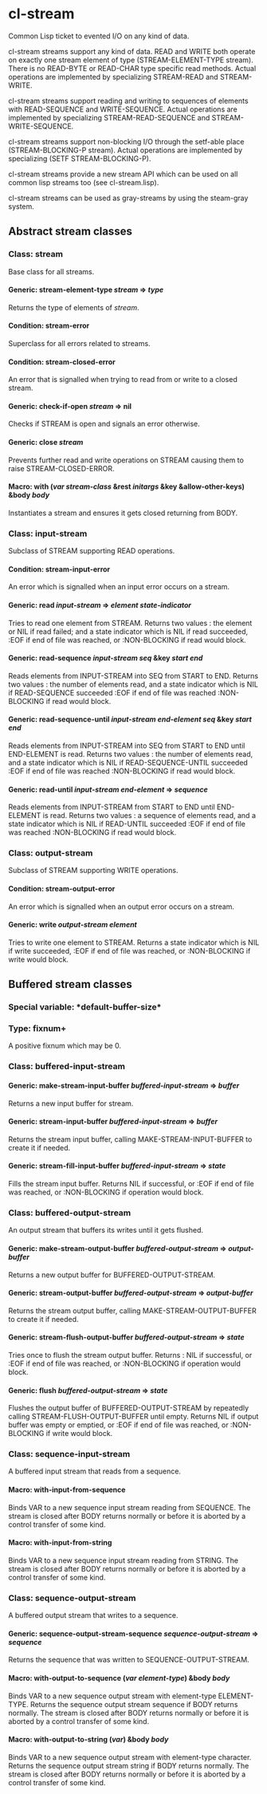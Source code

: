 # cl-stream

Common Lisp ticket to evented I/O on any kind of data.

cl-stream streams support any kind of data.
READ and WRITE both operate on exactly one stream element of type
(STREAM-ELEMENT-TYPE stream). There is no READ-BYTE or READ-CHAR type
specific read methods. Actual operations are implemented by specializing
STREAM-READ and STREAM-WRITE.

cl-stream streams support reading and writing to sequences of elements
with READ-SEQUENCE and WRITE-SEQUENCE. Actual operations are implemented
by specializing STREAM-READ-SEQUENCE and STREAM-WRITE-SEQUENCE.

cl-stream streams support non-blocking I/O through the setf-able place
(STREAM-BLOCKING-P stream). Actual operations are implemented by
specializing (SETF STREAM-BLOCKING-P).

cl-stream streams provide a new stream API which can be used on all
common lisp streams too (see cl-stream.lisp).

cl-stream streams can be used as gray-streams by using the steam-gray
system.

## Abstract stream classes

### Class: stream
Base class for all streams.

#### Generic: stream-element-type *stream* => *type*
Returns the type of elements of *stream*.

#### Condition: stream-error
Superclass for all errors related to streams.

#### Condition: stream-closed-error
An error that is signalled when trying to read from
or write to a closed stream.

#### Generic: check-if-open *stream* => nil
Checks if STREAM is open and signals an error otherwise.

#### Generic: close *stream*
Prevents further read and write operations on STREAM
causing them to raise STREAM-CLOSED-ERROR.

#### Macro: with (*var* *stream-class* &rest *initargs* &key &allow-other-keys) &body *body*
Instantiates a stream and ensures it gets closed returning from BODY.

### Class: input-stream
Subclass of STREAM supporting READ operations.

#### Condition: stream-input-error
An error which is signalled when an input error occurs on a stream.

#### Generic: read *input-stream* => *element* *state-indicator*
Tries to read one element from STREAM.
Returns two values : the element or NIL if read failed;
and a state indicator which is
 NIL if read succeeded,
 :EOF if end of file was reached, or
 :NON-BLOCKING if read would block.

#### Generic: read-sequence *input-stream* *seq* &key *start* *end*
Reads elements from INPUT-STREAM into SEQ
from START to END. Returns two values :
 the number of elements read, and
 a state indicator which is
  NIL if READ-SEQUENCE succeeded
  :EOF if end of file was reached
  :NON-BLOCKING if read would block.

#### Generic: read-sequence-until *input-stream* *end-element* *seq* &key *start* *end*
Reads elements from INPUT-STREAM into SEQ
from START to END until END-ELEMENT is read. Returns two values :
 the number of elements read, and
 a state indicator which is
  NIL if READ-SEQUENCE-UNTIL succeeded
  :EOF if end of file was reached
  :NON-BLOCKING if read would block.

#### Generic: read-until *input-stream* *end-element* => *sequence*
Reads elements from INPUT-STREAM from START to END
until END-ELEMENT is read. Returns two values :
 a sequence of elements read, and
 a state indicator which is
  NIL if READ-UNTIL succeeded
  :EOF if end of file was reached
  :NON-BLOCKING if read would block.

### Class: output-stream
Subclass of STREAM supporting WRITE operations.

#### Condition: stream-output-error
An error which is signalled when an output error
occurs on a stream.

#### Generic: write *output-stream* *element*
Tries to write one element to STREAM.
Returns a state indicator which is NIL if write succeeded,
:EOF if end of file was reached, or
:NON-BLOCKING if write would block.

## Buffered stream classes

### Special variable: \*default-buffer-size\*

### Type: fixnum+
A positive fixnum which may be 0.

### Class: buffered-input-stream

#### Generic: make-stream-input-buffer *buffered-input-stream* => *buffer*
Returns a new input buffer for stream.

#### Generic: stream-input-buffer *buffered-input-stream* => *buffer*
Returns the stream input buffer, calling
MAKE-STREAM-INPUT-BUFFER to create it if needed.

#### Generic: stream-fill-input-buffer *buffered-input-stream* => *state*
Fills the stream input buffer.
Returns NIL if successful, or
:EOF if end of file was reached, or
:NON-BLOCKING if operation would block.

### Class: buffered-output-stream
An output stream that buffers its writes until it gets flushed.

#### Generic: make-stream-output-buffer *buffered-output-stream* => *output-buffer*
Returns a new output buffer for BUFFERED-OUTPUT-STREAM.

#### Generic: stream-output-buffer *buffered-output-stream* => *output-buffer*
Returns the stream output buffer, calling
MAKE-STREAM-OUTPUT-BUFFER to create it if needed.

#### Generic: stream-flush-output-buffer *buffered-output-stream* => *state*
Tries once to flush the stream output buffer. Returns :
 NIL if successful, or
 :EOF if end of file was reached, or
 :NON-BLOCKING if operation would block.

#### Generic: flush *buffered-output-stream* => *state*
Flushes the output buffer of BUFFERED-OUTPUT-STREAM by
repeatedly calling STREAM-FLUSH-OUTPUT-BUFFER until empty. Returns
 NIL if output buffer was empty or emptied, or
 :EOF if end of file was reached, or
 :NON-BLOCKING if write would block.

### Class: sequence-input-stream
A buffered input stream that reads from a sequence.

#### Macro: with-input-from-sequence
Binds VAR to a new sequence input stream reading from SEQUENCE.
The stream is closed after BODY returns normally or before it is
aborted by a control transfer of some kind.

#### Macro: with-input-from-string
Binds VAR to a new sequence input stream reading from STRING.
The stream is closed after BODY returns normally or before it is
aborted by a control transfer of some kind.

### Class: sequence-output-stream
A buffered output stream that writes to a sequence.

#### Generic: sequence-output-stream-sequence *sequence-output-stream* => *sequence*
Returns the sequence that was written to SEQUENCE-OUTPUT-STREAM.

#### Macro: with-output-to-sequence (*var* *element-type*) &body *body*
Binds VAR to a new sequence output stream with element-type
ELEMENT-TYPE. Returns the sequence output stream sequence if
BODY returns normally. The stream is closed after BODY returns
normally or before it is aborted by a control transfer of some kind.

#### Macro: with-output-to-string (*var*) &body *body*
Binds VAR to a new sequence output stream with element-type
character. Returns the sequence output stream string if
BODY returns normally. The stream is closed after BODY returns
normally or before it is aborted by a control transfer of some kind.
